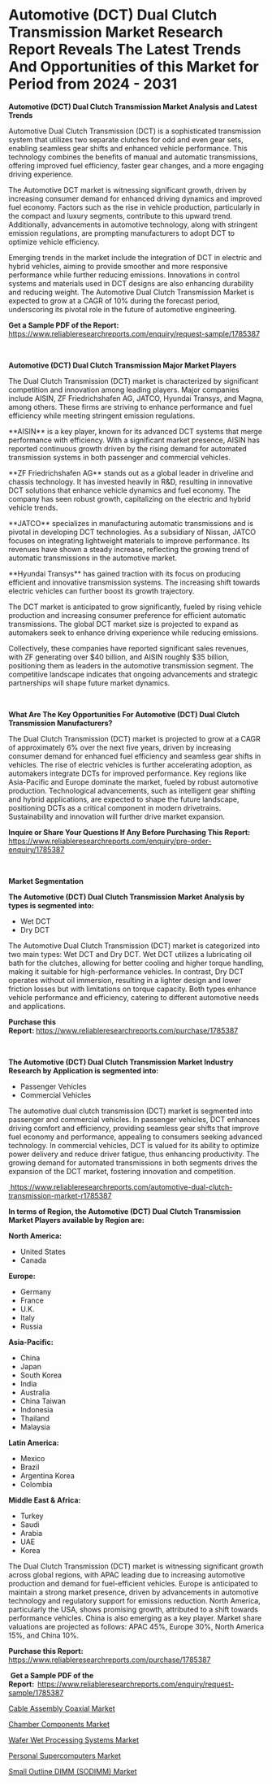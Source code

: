 <p><h1>Automotive (DCT) Dual Clutch Transmission Market Research Report Reveals The Latest Trends And Opportunities of this Market for Period from 2024 - 2031</h1></p><p><strong>Automotive (DCT) Dual Clutch Transmission Market Analysis and Latest Trends</strong></p>
<p><p>Automotive Dual Clutch Transmission (DCT) is a sophisticated transmission system that utilizes two separate clutches for odd and even gear sets, enabling seamless gear shifts and enhanced vehicle performance. This technology combines the benefits of manual and automatic transmissions, offering improved fuel efficiency, faster gear changes, and a more engaging driving experience.</p><p>The Automotive DCT market is witnessing significant growth, driven by increasing consumer demand for enhanced driving dynamics and improved fuel economy. Factors such as the rise in vehicle production, particularly in the compact and luxury segments, contribute to this upward trend. Additionally, advancements in automotive technology, along with stringent emission regulations, are prompting manufacturers to adopt DCT to optimize vehicle efficiency.</p><p>Emerging trends in the market include the integration of DCT in electric and hybrid vehicles, aiming to provide smoother and more responsive performance while further reducing emissions. Innovations in control systems and materials used in DCT designs are also enhancing durability and reducing weight. The Automotive Dual Clutch Transmission Market is expected to grow at a CAGR of 10% during the forecast period, underscoring its pivotal role in the future of automotive engineering.</p></p>
<p><strong>Get a Sample PDF of the Report:&nbsp;</strong> <a href="https://www.reliableresearchreports.com/enquiry/request-sample/1785387?utm_campaign=1621&utm_medium=2&utm_source=Github&utm_content=ia&utm_term=13102024&utm_id=automotive-dct-dual-clutch-transmission">https://www.reliableresearchreports.com/enquiry/request-sample/1785387</a></p>
<p>&nbsp;</p>
<p><strong>Automotive (DCT) Dual Clutch Transmission Major Market Players</strong></p>
<p><p>The Dual Clutch Transmission (DCT) market is characterized by significant competition and innovation among leading players. Major companies include AISIN, ZF Friedrichshafen AG, JATCO, Hyundai Transys, and Magna, among others. These firms are striving to enhance performance and fuel efficiency while meeting stringent emission regulations.</p><p>**AISIN** is a key player, known for its advanced DCT systems that merge performance with efficiency. With a significant market presence, AISIN has reported continuous growth driven by the rising demand for automated transmission systems in both passenger and commercial vehicles. </p><p>**ZF Friedrichshafen AG** stands out as a global leader in driveline and chassis technology. It has invested heavily in R&D, resulting in innovative DCT solutions that enhance vehicle dynamics and fuel economy. The company has seen robust growth, capitalizing on the electric and hybrid vehicle trends.</p><p>**JATCO** specializes in manufacturing automatic transmissions and is pivotal in developing DCT technologies. As a subsidiary of Nissan, JATCO focuses on integrating lightweight materials to improve performance. Its revenues have shown a steady increase, reflecting the growing trend of automatic transmissions in the automotive market.</p><p>**Hyundai Transys** has gained traction with its focus on producing efficient and innovative transmission systems. The increasing shift towards electric vehicles can further boost its growth trajectory.</p><p>The DCT market is anticipated to grow significantly, fueled by rising vehicle production and increasing consumer preference for efficient automatic transmissions. The global DCT market size is projected to expand as automakers seek to enhance driving experience while reducing emissions. </p><p>Collectively, these companies have reported significant sales revenues, with ZF generating over $40 billion, and AISIN roughly $35 billion, positioning them as leaders in the automotive transmission segment. The competitive landscape indicates that ongoing advancements and strategic partnerships will shape future market dynamics.</p></p>
<p>&nbsp;</p>
<p><strong>What Are The Key Opportunities For Automotive (DCT) Dual Clutch Transmission Manufacturers?</strong></p>
<p><p>The Dual Clutch Transmission (DCT) market is projected to grow at a CAGR of approximately 6% over the next five years, driven by increasing consumer demand for enhanced fuel efficiency and seamless gear shifts in vehicles. The rise of electric vehicles is further accelerating adoption, as automakers integrate DCTs for improved performance. Key regions like Asia-Pacific and Europe dominate the market, fueled by robust automotive production. Technological advancements, such as intelligent gear shifting and hybrid applications, are expected to shape the future landscape, positioning DCTs as a critical component in modern drivetrains. Sustainability and innovation will further drive market expansion.</p></p>
<p><strong>Inquire or Share Your Questions If Any Before Purchasing This Report:</strong> <a href="https://www.reliableresearchreports.com/enquiry/pre-order-enquiry/1785387?utm_campaign=1621&utm_medium=2&utm_source=Github&utm_content=ia&utm_term=13102024&utm_id=automotive-dct-dual-clutch-transmission">https://www.reliableresearchreports.com/enquiry/pre-order-enquiry/1785387</a></p>
<p>&nbsp;</p>
<p><strong>Market Segmentation</strong></p>
<p><strong>The Automotive (DCT) Dual Clutch Transmission Market Analysis by types is segmented into:</strong></p>
<p><ul><li>Wet DCT</li><li>Dry DCT</li></ul></p>
<p><p>The Automotive Dual Clutch Transmission (DCT) market is categorized into two main types: Wet DCT and Dry DCT. Wet DCT utilizes a lubricating oil bath for the clutches, allowing for better cooling and higher torque handling, making it suitable for high-performance vehicles. In contrast, Dry DCT operates without oil immersion, resulting in a lighter design and lower friction losses but with limitations on torque capacity. Both types enhance vehicle performance and efficiency, catering to different automotive needs and applications.</p></p>
<p><strong>Purchase this Report:&nbsp;</strong><a href="https://www.reliableresearchreports.com/purchase/1785387?utm_campaign=1621&utm_medium=2&utm_source=Github&utm_content=ia&utm_term=13102024&utm_id=automotive-dct-dual-clutch-transmission">https://www.reliableresearchreports.com/purchase/1785387</a></p>
<p>&nbsp;</p>
<p><strong>The Automotive (DCT) Dual Clutch Transmission Market Industry Research by Application is segmented into:</strong></p>
<p><ul><li>Passenger Vehicles</li><li>Commercial Vehicles</li></ul></p>
<p><p>The automotive dual clutch transmission (DCT) market is segmented into passenger and commercial vehicles. In passenger vehicles, DCT enhances driving comfort and efficiency, providing seamless gear shifts that improve fuel economy and performance, appealing to consumers seeking advanced technology. In commercial vehicles, DCT is valued for its ability to optimize power delivery and reduce driver fatigue, thus enhancing productivity. The growing demand for automated transmissions in both segments drives the expansion of the DCT market, fostering innovation and competition.</p></p>
<p><a href="https://www.reliableresearchreports.com/automotive-dual-clutch-transmission-market-r1785387?utm_campaign=1621&utm_medium=2&utm_source=Github&utm_content=ia&utm_term=13102024&utm_id=automotive-dct-dual-clutch-transmission">&nbsp;https://www.reliableresearchreports.com/automotive-dual-clutch-transmission-market-r1785387</a></p>
<p><strong>In terms of Region, the Automotive (DCT) Dual Clutch Transmission Market Players available by Region are:</strong></p>
<p>
    <p> <strong> North America: </strong>
        <ul>
            <li>United States</li>
            <li>Canada</li>
        </ul>
        </p> 
    <p> <strong> Europe: </strong>
        <ul>
            <li>Germany</li>
            <li>France</li>
            <li>U.K.</li>
            <li>Italy</li>
            <li>Russia</li>
        </ul>
        </p> 
    <p> <strong> Asia-Pacific: </strong>
        <ul>
            <li>China</li>
            <li>Japan</li>
            <li>South Korea</li>
            <li>India</li>
            <li>Australia</li>
            <li>China Taiwan</li>
            <li>Indonesia</li>
            <li>Thailand</li>
            <li>Malaysia</li>
        </ul>
        </p> 
    <p> <strong> Latin America: </strong>
        <ul>
            <li>Mexico</li>
            <li>Brazil</li>
            <li>Argentina Korea</li>
            <li>Colombia</li>
        </ul>
        </p> 
    <p> <strong> Middle East & Africa: </strong>
        <ul>
            <li>Turkey</li>
            <li>Saudi</li>
            <li>Arabia</li>
            <li>UAE</li>
            <li>Korea</li>
        </ul>
    </p>
    </p>
<p><p>The Dual Clutch Transmission (DCT) market is witnessing significant growth across global regions, with APAC leading due to increasing automotive production and demand for fuel-efficient vehicles. Europe is anticipated to maintain a strong market presence, driven by advancements in automotive technology and regulatory support for emissions reduction. North America, particularly the USA, shows promising growth, attributed to a shift towards performance vehicles. China is also emerging as a key player. Market share valuations are projected as follows: APAC 45%, Europe 30%, North America 15%, and China 10%.</p></p>
<p><strong>Purchase this Report: </strong><a href="https://www.reliableresearchreports.com/purchase/1785387?utm_campaign=1621&utm_medium=2&utm_source=Github&utm_content=ia&utm_term=13102024&utm_id=automotive-dct-dual-clutch-transmission">https://www.reliableresearchreports.com/purchase/1785387</a></p>
<p>&nbsp;<strong>Get a Sample PDF of the Report:&nbsp;&nbsp;</strong><a href="https://www.reliableresearchreports.com/enquiry/request-sample/1785387?utm_campaign=1621&utm_medium=2&utm_source=Github&utm_content=ia&utm_term=13102024&utm_id=automotive-dct-dual-clutch-transmission">https://www.reliableresearchreports.com/enquiry/request-sample/1785387</a></p>
<p><strong></strong></p>
<p><p><a href="https://www.linkedin.com/pulse/cable-assembly-coaxial-market-outlook-forecast-from-2024-64uzf?utm_campaign=1621&utm_medium=2&utm_source=Github&utm_content=ia&utm_term=13102024&utm_id=automotive-dct-dual-clutch-transmission">Cable Assembly Coaxial Market</a></p><p><a href="https://www.linkedin.com/pulse/chamber-components-market-navigating-challenges-unlocking-3v9kf?utm_campaign=1621&utm_medium=2&utm_source=Github&utm_content=ia&utm_term=13102024&utm_id=automotive-dct-dual-clutch-transmission">Chamber Components Market</a></p><p><a href="https://www.linkedin.com/pulse/charting-future-comprehensive-analysis-global-wafer-wet-ultcf?utm_campaign=1621&utm_medium=2&utm_source=Github&utm_content=ia&utm_term=13102024&utm_id=automotive-dct-dual-clutch-transmission">Wafer Wet Processing Systems Market</a></p><p><a href="https://www.linkedin.com/pulse/personal-supercomputers-mosaic-piecing-together-global-market-1tm9f?utm_campaign=1621&utm_medium=2&utm_source=Github&utm_content=ia&utm_term=13102024&utm_id=automotive-dct-dual-clutch-transmission">Personal Supercomputers Market</a></p><p><a href="https://github.com/MariaWashington76/Market-Research-Report-List-1/blob/main/small-outline-dimm-sodimm-market.md?utm_campaign=1621&utm_medium=2&utm_source=Github&utm_content=ia&utm_term=13102024&utm_id=automotive-dct-dual-clutch-transmission">Small Outline DIMM (SODIMM) Market</a></p></p>